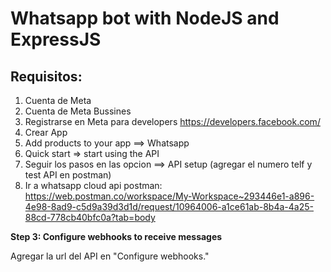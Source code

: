 # Whatsapp bot with NodeJS and ExpressJS

## Requisitos:

1. Cuenta de Meta
2. Cuenta de Meta Bussines
3. Registrarse en Meta para developers <https://developers.facebook.com/>
4. Crear App
5. Add products to your app ==> Whatsapp
6. Quick start => start using the API
7. Seguir los pasos en las opcion ==> API setup (agregar el numero telf y test API en postman)
8. Ir a whatsapp cloud api postman: <https://web.postman.co/workspace/My-Workspace~293446e1-a896-4e98-8ad9-c5d9a39d3d1d/request/10964006-a1ce61ab-8b4a-4a25-88cd-778cb40bfc0a?tab=body>


**Step 3: Configure webhooks to receive messages**

Agregar la url del API en "Configure webhooks."
